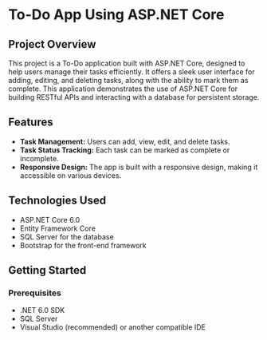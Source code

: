 # To-Do App Using ASP.NET Core

## Project Overview

This project is a To-Do application built with ASP.NET Core, designed to help users manage their tasks efficiently. It offers a sleek user interface for adding, editing, and deleting tasks, along with the ability to mark them as complete. This application demonstrates the use of ASP.NET Core for building RESTful APIs and interacting with a database for persistent storage.

## Features

- **Task Management:** Users can add, view, edit, and delete tasks.
- **Task Status Tracking:** Each task can be marked as complete or incomplete.
- **Responsive Design:** The app is built with a responsive design, making it accessible on various devices.

## Technologies Used

- ASP.NET Core 6.0
- Entity Framework Core
- SQL Server for the database
- Bootstrap for the front-end framework

## Getting Started

### Prerequisites

- .NET 6.0 SDK
- SQL Server
- Visual Studio (recommended) or another compatible IDE

